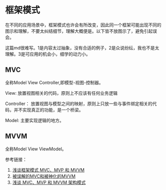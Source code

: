# 框架模式

在不同的应用场景中，框架模式也许会有所改变，因此同一个框架可能出现不同的图示和理解，不要太纠结细节，理解大概便是。以下皆不放图示了，避免引起误会。

这篇md很难写。1是内容太过抽象，没有合适的例子，2是众说纷纭，我也不是太理解。3是可应用的机会小，细学的动力小。

## MVC
全称Model View Controller,即模型-视图-控制器。

View: 
放置视图相关的代码，原则上不应该有任何业务逻辑

Controller：
放置视图与模型之间的映射，原则上只放一些与事件绑定相关的代码，并不实现真正的功能，是一个桥梁。
    
Model: 
主要实现逻辑的地方。

## MVVM
全称Model View ViewModel。


参考链接：
1. [浅谈框架模式 MVC、MVP 和 MVVM](http://web.jobbole.com/89314/)
2. [被误解的MVC和被神化的MVVM](http://www.infoq.com/cn/articles/rethinking-mvc-mvvm)
3. [浅谈 MVC、MVP 和 MVVM 架构模式](http://draveness.me/mvx.html)